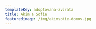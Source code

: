 ```yaml
---
templateKey: adoptovana-zvirata
title: Akim a Sofie
featuredimage: /img/akimsofie-domov.jpg
---
```

